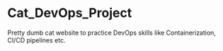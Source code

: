 # Cat_DevOps_Project
Pretty dumb cat website to practice DevOps skills like Containerization, CI/CD pipelines etc.
